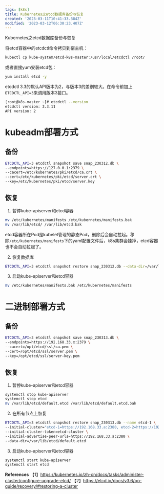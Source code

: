 ```yaml
---
tags: [k8s]
title: Kubernetes之etcd数据库备份与恢复
created: '2023-03-11T10:41:33.384Z'
modified: '2023-03-12T06:30:23.407Z'
---
```


Kubernetes之etcd数据库备份与恢复

将etcd容器中的etcdctl命令拷贝到宿主机：
```bash
kubectl cp kube-system/etcd-k8s-master:/usr/local/etcdctl /root/
```

或者直接yum安装etcd包：
```bash
yum install etcd -y
```

etcdctl 3.3的默认API版本为2，与版本3的差别较大。在命令前加上`ETCDCTL_API=3`来调用版本3接口。
```bash
[root@k8s-master ~]# etcdctl --version
etcdctl version: 3.3.11
API version: 2
```

# kubeadm部署方式
## 备份
```bash
ETCDCTL_API=3 etcdctl snapshot save snap_230312.db \
--endpoints=https://127.0.0.1:2379 \
--cacert=/etc/kubernetes/pki/etcd/ca.crt \
--cert=/etc/kubernetes/pki/etcd/server.crt \
--key=/etc/kubernetes/pki/etcd/server.key
```


## 恢复
1. 暂停kube-apiserver和etcd容器
```bash
mv /etc/kubernetes/manifests /etc/kubernetes/manifests.bak
mv /var/lib/etcd/ /var/lib/etcd.bak
```
etcd容器所在Pod是kubelet管理的静态Pod，删除后会自动拉起。移除`/etc/kubernetes/manifests`下的yaml配置文件后，k8s集群会挂掉，etcd容器也不会自动拉起了。

2. 恢复数据库
```bash
ETCDCTL_API=3 etcdctl snapshot restore snap_230312.db --data-dir=/var/lib/etcd
```

3. 启动kube-apiserver和etcd容器
```bash
mv /etc/kubernetes/manifests.bak /etc/kubernetes/manifests
```


# 二进制部署方式
## 备份
```bash
ETCDCTL_API=3 etcdctl snapshot save snap_230313.db \
--endpoints=https://192.168.33.x:2379 \
--cacert=/opt/etcd/ssl/ca.pem \
--cert=/opt/etcd/ssl/server.pem \
--key=/opt/etcd/ssl/server-key.pem
```

## 恢复
1. 暂停kube-apiserver和etcd容器
```bash
systemctl stop kube-apiserver
systemctl stop etcd
mv /var/lib/etcd/default.etcd /var/lib/etcd/default.etcd.bak
```

2. 在所有节点上恢复
```bash
ETCDCTL_API=3 etcdctl snapshot restore snap_230313.db --name etcd-1 \
--initial-cluster="etcd-1=https://192.168.33.a:2380, etcd-2=https://192.168.33.b:2380, etcd-3=https://192.168.33.c:2380" \
--initial-cluster-token=etcd-cluster \
--initial-advertise-peer-urls=https://192.168.33.a:2380 \
--data-dir=/var/lib/etcd/default.etcd
```

3. 启动kube-apiserver和etcd容器
```bash
systemctl start kube-apiserver
systemctl start etcd
```


**References**
【1】https://kubernetes.io/zh-cn/docs/tasks/administer-cluster/configure-upgrade-etcd/
【2】https://etcd.io/docs/v3.6/op-guide/recovery/#restoring-a-cluster

